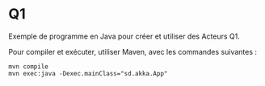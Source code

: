 # Q1

Exemple de programme en Java pour créer et utiliser des Acteurs Q1. 

Pour compiler et exécuter, utiliser Maven, avec les commandes suivantes :

```
mvn compile
mvn exec:java -Dexec.mainClass="sd.akka.App"
```
